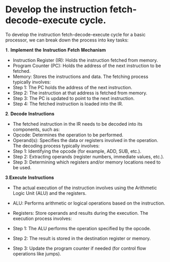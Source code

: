 
# Develop the instruction fetch-decode-execute cycle.

To develop the instruction fetch-decode-execute cycle for a basic processor, we can break down the process into key tasks:

𝟏. 𝐈𝐦𝐩𝐥𝐞𝐦𝐞𝐧𝐭 𝐭𝐡𝐞 𝐈𝐧𝐬𝐭𝐫𝐮𝐜𝐭𝐢𝐨𝐧 𝐅𝐞𝐭𝐜𝐡 𝐌𝐞𝐜𝐡𝐚𝐧𝐢𝐬𝐦
- Instruction Register (IR): Holds the instruction fetched from memory.
- Program Counter (PC): Holds the address of the next instruction to be fetched.
- Memory: Stores the instructions and data.
The fetching process typically involves:
- Step 1: The PC holds the address of the next instruction.
- Step 2: The instruction at that address is fetched from memory.
- Step 3: The PC is updated to point to the next instruction.
- Step 4: The fetched instruction is loaded into the IR.

𝟐. 𝐃𝐞𝐜𝐨𝐝𝐞 𝐈𝐧𝐬𝐭𝐫𝐮𝐜𝐭𝐢𝐨𝐧𝐬
- The fetched instruction in the IR needs to be decoded into its components, such as:
- Opcode: Determines the operation to be performed.
- Operand(s): Specifies the data or registers involved in the operation.
The decoding process typically involves:
- Step 1: Identifying the opcode (for example, ADD, SUB, etc.).
- Step 2: Extracting operands (register numbers, immediate values, etc.).
- Step 3: Determining which registers and/or memory locations need to be used.

𝟑.𝐄𝐱𝐞𝐜𝐮𝐭𝐞 𝐈𝐧𝐬𝐭𝐫𝐮𝐜𝐭𝐢𝐨𝐧𝐬
- The actual execution of the instruction involves using the Arithmetic Logic Unit (ALU) and the registers.
- ALU: Performs arithmetic or logical operations based on the instruction.
- Registers: Store operands and results during the execution.
The execution process involves:

- Step 1: The ALU performs the operation specified by the opcode.
- Step 2: The result is stored in the destination register or memory.
- Step 3: Update the program counter if needed (for control flow operations like jumps).


